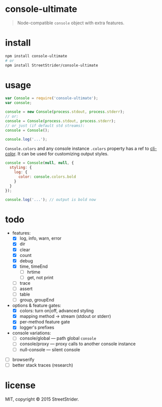 # console-ultimate

> Node-compatible `console` object with extra features.

# install
```sh
npm install console-ultimate
# or
npm install StreetStrider/console-ultimate
```

# usage
```javascript
var Console = require('console-ultimate');
var console;

console = new Console(process.stdout, process.stderr);
// or:
console = Console(process.stdout, process.stderr);
// or just (if default std streams):
console = Console();

console.log('...');
```
`Console.colors` and any console instance `.colors` property has a ref to [cli-color](https://github.com/medikoo/cli-color). It can be used for customizing output styles.

```javascript
console = Console(null, null, {
  styling: {
    log: {
      color: console.colors.bold
    }
  }
});

console.log('...'); // output is bold now
```

# todo

* features:
  * [x] log, info, warn, error
  * [x] dir
  * [x] clear
  * [x] count
  * [x] debug
  * [x] time, timeEnd
    * [ ] hrtime
    * [ ] get, not print
  * [ ] trace
  * [ ] assert
  * [ ] table
  * [ ] group, groupEnd
* options & feature gates:
  * [x] colors: turn on|off, advanced styling
  * [x] mapping method → stream (stdout or stderr)
  * [x] per-method feature gate
  * [x] logger's prefixes
* console variations:
  * [ ] console/global — path global `console`
  * [ ] console/proxy — proxy calls to another console instance
  * [ ] null-console — silent console
* [ ] browserify
* [ ] better stack traces (research)

# license
MIT, copyright © 2015 StreetStrider.
